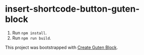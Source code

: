 # insert-shortcode-button-guten-block

1. Run `npm install`.
2. Run `npm run build`.

This project was bootstrapped with [Create Guten Block](https://github.com/ahmadawais/create-guten-block).
